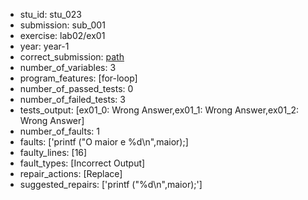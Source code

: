 - stu_id: stu_023	       
- submission: sub_001
- exercise: lab02/ex01
- year: year-1
- correct_submission: [path](https://github.com/pmorvalho/C-Pack-IPAs/blob/main/correct_submissions/year-1/lab02/ex01/ex01-stu_023-sub_005)
- number_of_variables: 3
- program_features: [for-loop] 
- number_of_passed_tests: 0
- number_of_failed_tests: 3
- tests_output: [ex01_0: Wrong Answer,ex01_1: Wrong Answer,ex01_2: Wrong Answer]
- number_of_faults: 1
- faults: ['printf ("O maior e %d\n",maior);]
- faulty_lines: [16]
- fault_types: [Incorrect Output]
- repair_actions: [Replace] 
- suggested_repairs: ['printf ("%d\n",maior);']
